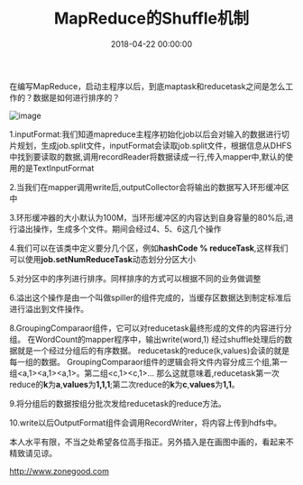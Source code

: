 ﻿---
layout: post
title: MapReduce的Shuffle机制

date: 2018-04-22 00:00:00
categories: 大数据
tags: MapReduce
---

在编写MapReduce，启动主程序以后，到底maptask和reducetask之间是怎么工作的？数据是如何进行排序的？

![image](http://ww1.sinaimg.cn/large/0066vfZIgy1fumeqgv4ckj31kw0vpwia.jpg)


1.inputFormat:我们知道mapreduce主程序初始化job以后会对输入的数据进行切片规划，生成job.split文件，inputFormat会读取job.split文件，根据信息从DHFS中找到要读取的数据,调用recordReader将数据读成一行,传入mapper中,默认的使用的是TextInputFormat

2.当我们在mapper调用write后,outputCollector会将输出的数据写入环形缓冲区中

3.环形缓冲器的大小默认为100M，当环形缓冲区的内容达到自身容量的80%后,进行溢出操作，生成多个文件。期间会经过4、5、6这几个操作

4.我们可以在该类中定义要分几个区，例如**hashCode % reduceTask**,这样我们可以使用**job.setNumReduceTask**动态划分分区大小

5.对分区中的序列进行排序。同样排序的方式可以根据不同的业务做调整

6.溢出这个操作是由一个叫做spiller的组件完成的，当缓存区数据达到制定标准后进行溢出到文件操作。

8.GroupingComparaor组件，它可以对reducetask最终形成的文件的内容进行分组。
在WordCount的mapper程序中，输出write(word,1)
经过shuffle处理后的数据就是一个经过分组后的有序数据。
reducetask的reduce(k,values)会读的就是每一组的数据。
GroupingComparaor组件的逻辑会将文件内容分成三个组,第一组<a,1><a,1><a,1>。第二组<c,1><c,1>...
那么这就意味着,reducetask第一次reduce的**k**为**a**,**values**为**1,1,1**;第二次reduce的**k**为**c**,**values**为**1,1**。

9.将分组后的数据按组分批次发给reducetask的reduce方法。

10.write以后OutputFormat组件会调用RecordWriter，将内容上传到hdfs中。

本人水平有限，不当之处希望各位高手指正。另外插入是在画图中画的，看起来不精致请见谅。

http://www.zonegood.com